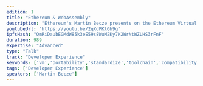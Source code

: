 ```yaml
---
edition: 1
title: "Ethereum & WebAssembly"
description: "Ethereum's Martin Becze presents on the Ethereum Virtual Machine (EVM) and WebAssembly"
youtubeUrl: "https://youtu.be/2qXdPKlGh9g"
ipfsHash: "QmRiDaubEGMdW85k3eE59s8WuM2Ky7K2WrNtWZLHS3rFnF"
duration: 989
expertise: "Advanced"
type: "Talk"
track: "Developer Experience"
keywords: ['vm','portability','standardize','toolchain','compatibility','architecture','hardware','design','gas','hypervisor','risc','wasm','ast','isa']
tags: ['Developer Experience']
speakers: ['Martin Becze']
---
```

